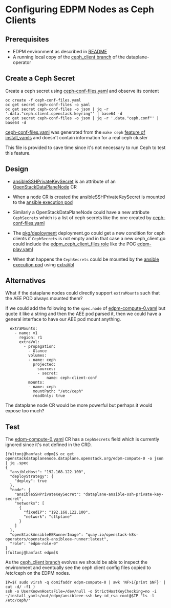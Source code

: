 # Configuring EDPM Nodes as Ceph Clients

## Prerequisites

- EDPM environment as described in [README](README.md)
- A running local copy of the [ceph_client branch](https://github.com/fultonj/dataplane-operator/tree/ceph_client) of the dataplane-operator

## Create a Ceph Secret

Create a ceph secret using
[ceph-conf-files.yaml](ceph-conf-files.yaml)
and observe its content
```
oc create -f ceph-conf-files.yaml
oc get secret ceph-conf-files -o yaml
oc get secret ceph-conf-files -o json | jq -r '.data."ceph.client.openstack.keyring"' | base64 -d
oc get secret ceph-conf-files -o json | jq -r '.data."ceph.conf"' | base64 -d
```
[ceph-conf-files.yaml](ceph-conf-files.yaml) was generated from the `make ceph`
[feature of install_yamls](https://github.com/openstack-k8s-operators/install_yamls/commit/6004b88ccaaff7751ed71115ba0093a997a1762)
and doesn't contain information for a real ceph cluster

This file is provided to save time since it's not necessary to run
Ceph to test this feature.

## Design

- [ansibleSSHPrivateKeySecret](https://github.com/openstack-k8s-operators/dataplane-operator/pull/54/files)
is an attribute of an 
[OpenStackDataPlaneNode](https://openstack-k8s-operators.github.io/dataplane-operator/openstack_dataplanenode) CR

- When a node CR is created the ansibleSSHPrivateKeySecret is mounted to the
[ansible execution pod](https://github.com/openstack-k8s-operators/dataplane-operator/blob/main/pkg/util/ansible_execution.go)

- Similarly a OpenStackDataPlaneNode could have a new attribute
  `CephSecrets` which is a list of ceph secrets like the one created
  by [ceph-conf-files.yaml](ceph-conf-files.yaml)

- The [pkg/deployment](https://github.com/openstack-k8s-operators/dataplane-operator/tree/main/pkg/deployment)
deployment.go could get a new condition for ceph clients if
`CephSecrets` is not empty and in that case a new ceph_client.go could
include the 
[edpm_ceph_client_files role](https://github.com/openstack-k8s-operators/edpm-ansible/tree/main/edpm_ansible/roles/edpm_ceph_client_files)
like the POC [edpm-play.yaml](../crc/cr/edpm-play.yaml)

- When that happens the `CephSecrets` could be mounted by the
[ansible execution pod](https://github.com/openstack-k8s-operators/dataplane-operator/blob/main/pkg/util/ansible_execution.go)
using
[extraVol](https://github.com/fultonj/zed/blob/main/crc/config_files_to_services.md)

## Alternatives

What if the dataplane nodes could directly support `extraMounts` such
that the AEE POD always mounted them?

If we could add the following to the `spec.node`
of [edpm-compute-0.yaml](edpm-compute-0.yaml) but quote it like a
string and then the AEE pod parsed it, then we could have a general
interface to have our AEE pod mount anything.
```
  extraMounts:
    - name: v1
      region: r1
      extraVol:
        - propagation:
          - Glance
          volumes:
          - name: ceph
            projected:
              sources:
              - secret:
                  name: ceph-client-conf
          mounts:
          - name: ceph
            mountPath: "/etc/ceph"
            readOnly: true
```
The dataplane node CR would be more powerful but perhaps it would
expose too much?

## Test

The [edpm-compute-0.yaml](edpm-compute-0.yaml) CR has a `CephSecrets`
field which is currently ignored since it's not defined in the CRD.
```
[fultonj@hamfast edpm]$ oc get openstackdataplanenode.dataplane.openstack.org/edpm-compute-0 -o json  | jq .spec
{
  "ansibleHost": "192.168.122.100",
  "deployStrategy": {
    "deploy": true
  },
  "node": {
    "ansibleSSHPrivateKeySecret": "dataplane-ansible-ssh-private-key-secret",
    "networks": [
      {
        "fixedIP": "192.168.122.100",
        "network": "ctlplane"
      }
    ]
  },
  "openStackAnsibleEERunnerImage": "quay.io/openstack-k8s-operators/openstack-ansibleee-runner:latest",
  "role": "edpm-role-0"
}
[fultonj@hamfast edpm]$ 
```
As the
[ceph_client branch](https://github.com/fultonj/dataplane-operator/tree/ceph_client)
evolves we should be able to inspect the environment and eventually
see the ceph client config files copied to /etc/ceph on the EDPM nodes.
```
IP=$( sudo virsh -q domifaddr edpm-compute-0 | awk 'NF>1{print $NF}' | cut -d/ -f1 )
ssh -o UserKnownHostsFile=/dev/null -o StrictHostKeyChecking=no -i ~/install_yamls/out/edpm/ansibleee-ssh-key-id_rsa root@$IP "ls -l /etc/ceph/"
```
